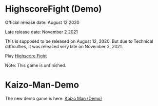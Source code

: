 # HighscoreFight (Demo)

  <p>Official release date: August 12 2020</p>
  
  <p>Late release date: November 2 2021</p>
  
 <p>This is supposed to be released on August 12, 2020. But due to Technical difficulties, it was released very late on November 2, 2021.</p>
 
  <p>Play <a href="http://127.0.0.1:8090/Highscore%20Fight.html">Highscore Fight</a></p>
  
 <p>Note: This game is unfinished.</p>

# Kaizo-Man-Demo

<p>The new demo game is here: <a href="http://127.0.0.1:8090/Kaizo%20Man.html">Kaizo Man (Demo)</a></p>

